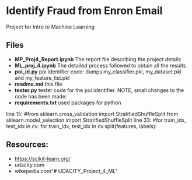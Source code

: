 # Identify Fraud from Enron Email
Project for Intro to Machine Learning

## Files
* **MP_Proj4_Report.ipynb** The report file describing the project details
* **ML_proj_4.ipynb** The detailed process followed to obtain all the results
* **poi_id.py** poi identifier code: dumps my_classifier.pkl, my_dataset.pkl and my_feature_list.pkl
* **readme.md** this file
* **tester.py** tester code for the poi identifier. NOTE, small changes to the code has been made:
* **requirements.txt** used packages for python

line 15:
#from sklearn.cross_validation import StratifiedShuffleSplit
from sklearn.model_selection import StratifiedShuffleSplit
line 33:
#for train_idx, test_idx in cv:
for train_idx, test_idx in cv.split(features, labels):

## Resources:

- https://scikit-learn.org/
- udacity.com
- wikepedia.com"# UDACITY_Project_4_ML" 
